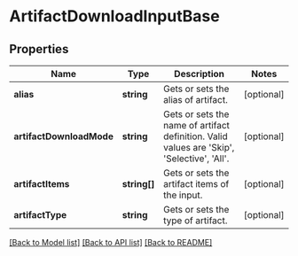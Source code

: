 # ArtifactDownloadInputBase

## Properties
Name | Type | Description | Notes
------------ | ------------- | ------------- | -------------
**alias** | **string** | Gets or sets the alias of artifact. | [optional] 
**artifactDownloadMode** | **string** | Gets or sets the name of artifact definition. Valid values are &#39;Skip&#39;, &#39;Selective&#39;, &#39;All&#39;. | [optional] 
**artifactItems** | **string[]** | Gets or sets the artifact items of the input. | [optional] 
**artifactType** | **string** | Gets or sets the type of artifact. | [optional] 

[[Back to Model list]](../README.md#documentation-for-models) [[Back to API list]](../README.md#documentation-for-api-endpoints) [[Back to README]](../README.md)


